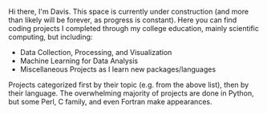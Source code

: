 Hi there, I'm Davis. This space is currently under construction (and more than likely will be forever, as progress is constant).
Here you can find coding projects I completed through my college education, mainly scientific computing, but including:
- Data Collection, Processing, and Visualization
- Machine Learning for Data Analysis
- Miscellaneous Projects as I learn new packages/languages

Projects categorized first by their topic (e.g. from the above list), then by their language. The overwhelming majority of projects are done in Python, but some Perl, C family, and even Fortran make appearances. 


<!---
DavisIsEthan/DavisIsEthan is a ✨ special ✨ repository because its `README.md` (this file) appears on your GitHub profile.
You can click the Preview link to take a look at your changes.
--->
